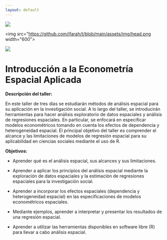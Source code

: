 ```yaml
---
layout: default
---
```



<img src="{{ site.url }}{{ site.baseurl }}/assets/img/head.png">

<img src="https://github.com/ifarah/t/blob/main/assets/img/head.png width="600">
                                                                               
![](https://github.com/ifarah/t/blob/main/assets/img/head.png)

# Introducción a la Econometría Espacial Aplicada

**Descripción del taller:** 

En este taller de tres días se estudiarán métodos de análisis espacial para su aplicación en la investigación social. A lo largo del taller, se introducirán herramientas para hacer análisis exploratorio de datos espaciales y análisis de regresiones espaciales. En particular, se enfocará en especificar modelos econométricos tomando en cuenta los efectos de dependencia y heterogeneidad espacial. El principal objetivo del taller es comprender el alcance y las limitaciones de modelos de regresión espacial para su aplicabilidad en ciencias sociales mediante el uso de R.

**Objetivos:**  
-	Aprender qué es el análisis espacial, sus alcances y sus limitaciones.  

-	Aprender a aplicar los principios del análisis espacial mediante la exploración de datos espaciales y la estimación de regresiones espaciales para la investigación social.

-	Aprender a incorporar los efectos espaciales (dependencia y heterogeneidad espacial) en las especificaciones de modelos econométricos espaciales.

-	Mediante ejemplos, aprender a interpretar y presentar los resultados de una regresión espacial.

-	Aprender a utilizar las herramientas disponibles en software libre (R) para llevar a cabo análisis espacial. 



